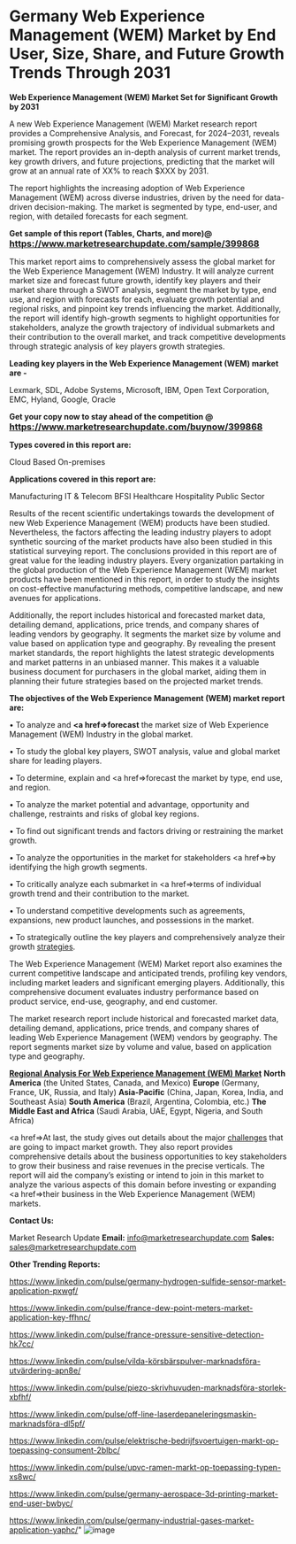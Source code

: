 # Germany Web Experience Management (WEM) Market by End User, Size, Share, and Future Growth Trends Through 2031

<strong>Web Experience Management (WEM) Market Set for Significant Growth by 2031</strong>

A new Web Experience Management (WEM) Market research report provides a Comprehensive Analysis, and Forecast, for 2024–2031, reveals promising growth prospects for the Web Experience Management (WEM) market. The report provides an in-depth analysis of current market trends, key growth drivers, and future projections, predicting that the market will grow at an annual rate of XX% to reach $XXX by 2031.

The report highlights the increasing adoption of Web Experience Management (WEM) across diverse industries, driven by the need for data-driven decision-making. The market is segmented by type, end-user, and region, with detailed forecasts for each segment.

<strong>Get sample of this report (Tables, Charts, and more)@ <a href=https://www.marketresearchupdate.com/sample/399868><font size=3 color=#0000ff>https://www.marketresearchupdate.com/sample/399868</font></a></strong>

This market report aims to comprehensively assess the global market for the Web Experience Management (WEM) Industry. It will analyze current market size and forecast future growth, identify key players and their market share through a SWOT analysis, segment the market by type, end use, and region with forecasts for each, evaluate growth potential and regional risks, and pinpoint key trends influencing the market. Additionally, the report will identify high-growth segments to highlight opportunities for stakeholders, analyze the growth trajectory of individual submarkets and their contribution to the overall market, and track competitive developments through strategic analysis of key players growth strategies.

<strong>Leading key players in the Web Experience Management (WEM) market are -</strong>

Lexmark, SDL, Adobe Systems, Microsoft, IBM, Open Text Corporation, EMC, Hyland, Google, Oracle

<strong>Get your copy now to stay ahead of the competition @ <a href=https://www.marketresearchupdate.com/buynow/399868><font size=3 color=#0000ff>https://www.marketresearchupdate.com/buynow/399868</font></a></strong>

<strong>Types covered in this report are:</strong>

Cloud Based
On-premises

<strong>Applications covered in this report are:</strong>

Manufacturing
IT & Telecom
BFSI
Healthcare
Hospitality
Public Sector

Results of the recent scientific undertakings towards the development of new Web Experience Management (WEM) products have been studied. Nevertheless, the factors affecting the leading industry players to adopt synthetic sourcing of the market products have also been studied in this statistical surveying report. The conclusions provided in this report are of great value for the leading industry players. Every organization partaking in the global production of the Web Experience Management (WEM) market products have been mentioned in this report, in order to study the insights on cost-effective manufacturing methods, competitive landscape, and new avenues for applications.

Additionally, the report includes historical and forecasted market data, detailing demand, applications, price trends, and company shares of leading vendors by geography. It segments the market size by volume and value based on application type and geography. By revealing the present market standards, the report highlights the latest strategic developments and market patterns in an unbiased manner. This makes it a valuable business document for purchasers in the global market, aiding them in planning their future strategies based on the projected market trends.

<strong>The objectives of the Web Experience Management (WEM) market report are:</strong>

• To analyze and <strong><a href=><strong>forecast</strong></a></strong> the market size of Web Experience Management (WEM) Industry in the global market.

• To study the global key players, SWOT analysis, value and global market share for leading players.

• To determine, explain and <a href=>forecast</a> the market by type, end use, and region.

• To analyze the market potential and advantage, opportunity and challenge, restraints and risks of global key regions.

• To find out significant trends and factors driving or restraining the market growth.

• To analyze the opportunities in the market for stakeholders <a href=>by</a> identifying the high growth segments.

• To critically analyze each submarket in <a href=>terms</a> of individual growth trend and their contribution to the market.

• To understand competitive developments such as agreements, expansions, new product launches, and possessions in the market.

• To strategically outline the key players and comprehensively analyze their growth <a href=ASDF881288>strategies</a>.

The Web Experience Management (WEM) Market report also examines the current competitive landscape and anticipated trends, profiling key vendors, including market leaders and significant emerging players. Additionally, this comprehensive document evaluates industry performance based on product service, end-use, geography, and end customer.

The market research report include historical and forecasted market data, detailing demand, applications, price trends, and company shares of leading Web Experience Management (WEM) vendors by geography. The report segments market size by volume and value, based on application type and geography.

<strong><u><b>Regional Analysis For Web Experience Management (WEM) Market</b></u></strong>
<strong><b>North America</b></strong> (the United States, Canada, and Mexico)
<strong><b>Europe </b></strong>(Germany, France, UK, Russia, and Italy)
<strong><b>Asia-Pacific</b></strong> (China, Japan, Korea, India, and Southeast Asia)
<strong><b>South America</b></strong> (Brazil, Argentina, Colombia, etc.)
<strong><b>The Middle East and Africa</b></strong> (Saudi Arabia, UAE, Egypt, Nigeria, and South Africa)

<a href=>At last,</a> the study gives out details about the major <a href=ASDF991299>challenges</a> that are going to impact market growth. They also report provides comprehensive details about the business opportunities to key stakeholders to grow their business and raise revenues in the precise verticals. The report will aid the company’s existing or intend to join in this market to analyze the various aspects of this domain before investing or expanding <a href=>their</a> business in the Web Experience Management (WEM) markets.

<strong>Contact Us:</strong>

Market Research Update
<strong>Email:</strong> info@marketresearchupdate.com
<strong>Sales:</strong> sales@marketresearchupdate.com

<strong>Other Trending Reports:</strong>

<a href=https://www.linkedin.com/pulse/germany-hydrogen-sulfide-sensor-market-application-pxwgf/>https://www.linkedin.com/pulse/germany-hydrogen-sulfide-sensor-market-application-pxwgf/</a>

<a href=https://www.linkedin.com/pulse/france-dew-point-meters-market-application-key-ffhnc/>https://www.linkedin.com/pulse/france-dew-point-meters-market-application-key-ffhnc/</a>

<a href=https://www.linkedin.com/pulse/france-pressure-sensitive-detection-hk7cc/>https://www.linkedin.com/pulse/france-pressure-sensitive-detection-hk7cc/</a>

<a href=https://www.linkedin.com/pulse/vilda-körsbärspulver-marknadsföra-utvärdering-apn8e/>https://www.linkedin.com/pulse/vilda-körsbärspulver-marknadsföra-utvärdering-apn8e/</a>

<a href=https://www.linkedin.com/pulse/piezo-skrivhuvuden-marknadsföra-storlek-xbfhf/>https://www.linkedin.com/pulse/piezo-skrivhuvuden-marknadsföra-storlek-xbfhf/</a>

<a href=https://www.linkedin.com/pulse/off-line-laserdepaneleringsmaskin-marknadsföra-dl5pf/>https://www.linkedin.com/pulse/off-line-laserdepaneleringsmaskin-marknadsföra-dl5pf/</a>

<a href=https://www.linkedin.com/pulse/elektrische-bedrijfsvoertuigen-markt-op-toepassing-consument-2blbc/>https://www.linkedin.com/pulse/elektrische-bedrijfsvoertuigen-markt-op-toepassing-consument-2blbc/</a>

<a href=https://www.linkedin.com/pulse/upvc-ramen-markt-op-toepassing-typen-xs8wc/>https://www.linkedin.com/pulse/upvc-ramen-markt-op-toepassing-typen-xs8wc/</a>

<a href=https://www.linkedin.com/pulse/germany-aerospace-3d-printing-market-end-user-bwbyc/>https://www.linkedin.com/pulse/germany-aerospace-3d-printing-market-end-user-bwbyc/</a>

<a href=https://www.linkedin.com/pulse/germany-industrial-gases-market-application-yaphc/>https://www.linkedin.com/pulse/germany-industrial-gases-market-application-yaphc/</a>"
![image](https://github.com/user-attachments/assets/31137881-43a2-4552-9f0f-ac0287bb4b24)

